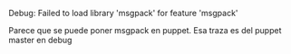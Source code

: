 Debug: Failed to load library 'msgpack' for feature 'msgpack'

Parece que se puede poner msgpack en puppet. Esa traza es del puppet master en debug
